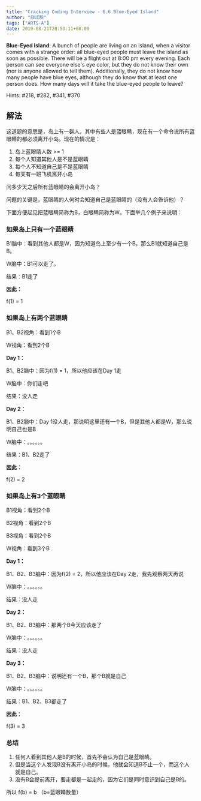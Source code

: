 ```yaml
---
title: "Cracking Coding Interview - 6.6 Blue-Eyed Island"
author: "颇忒脱"
tags: ["ARTS-A"]
date: 2019-08-21T20:53:11+08:00
---
```


<!--more-->

**Blue-Eyed Island**: A bunch of people are living on an island, when a visitor comes with a strange order: all blue-eyed people must leave the island as soon as possible. There will be a flight out at 8:00 pm every evening. Each person can see everyone else's eye color, but they do not know their own (nor is anyone allowed to tell them). Additionally, they do not know how many people have blue eyes, although they do know that at least one person does. How many days will it take the blue-eyed people to leave?

Hints: #218, #282, #341, #370

## 解法

这道题的意思是，岛上有一群人，其中有些人是蓝眼睛，现在有一个命令说所有蓝眼睛的都必须离开小岛。现在的情况是：

1. 岛上蓝眼睛人数 >= 1
2. 每个人知道其他人是不是蓝眼睛
3. 每个人不知道自己是不是蓝眼睛
4. 每天有一班飞机离开小岛

问多少天之后所有蓝眼睛的会离开小岛？

问题的关键是，蓝眼睛的人何时会知道自己是蓝眼睛的（没有人会告诉他）？

下面方便起见把蓝眼睛简称为B，白眼睛简称为W。下面举几个例子来说明：

### 如果岛上只有一个蓝眼睛

B1脑中：看到其他人都是W，因为知道岛上至少有一个B，那么B1就知道自己是B。

W脑中：B1可以走了。

结果：B1走了

**因此：**

f(1) = 1

### 如果岛上有两个蓝眼睛

B1、B2视角：看到1个B

W视角：看到2个B

**Day 1：**

B1、B2脑中：因为f(1) = 1，所以他应该在Day 1走

W脑中：你们走吧

结果：没人走

**Day 2：**

B1、B2脑中：Day 1没人走，那说明这里还有一个B，但是其他人都是W，那么说明自己也是B

W脑中：。。。。。。

结果：B1、B2走了

**因此：**

f(2) = 2

### 如果岛上有3个蓝眼睛

B1视角：看到2个B

B2视角：看到2个B

B3视角：看到2个B

W视角：看到3个B

**Day 1：**

B1、B2、B3脑中：因为f(2) = 2，所以他应该在Day 2走，我先观察两天再说

W脑中：。。。。。。

结果：没人走

**Day 2：**

B1、B2、B3脑中：那两个B今天应该走了

W脑中：。。。。。。

结果：没人走

**Day 3：**

B1、B2、B3脑中：说明还有一个B，那个B就是自己

W脑中：。。。。。。

结果：B1、B2、B3都走了

**因此**：

f(3) = 3

### 总结

1. 任何人看到其他人是B的时候，首先不会认为自己是蓝眼睛。
2. 但是当这个人发现B没有离开小岛的时候，他就会知道B不止一个，而这个人就是自己。
3. 没有B会提前离开，要走都是一起走的，因为它们是同时意识到自己是B的。

所以 f(b) = b （b=蓝眼睛数量）